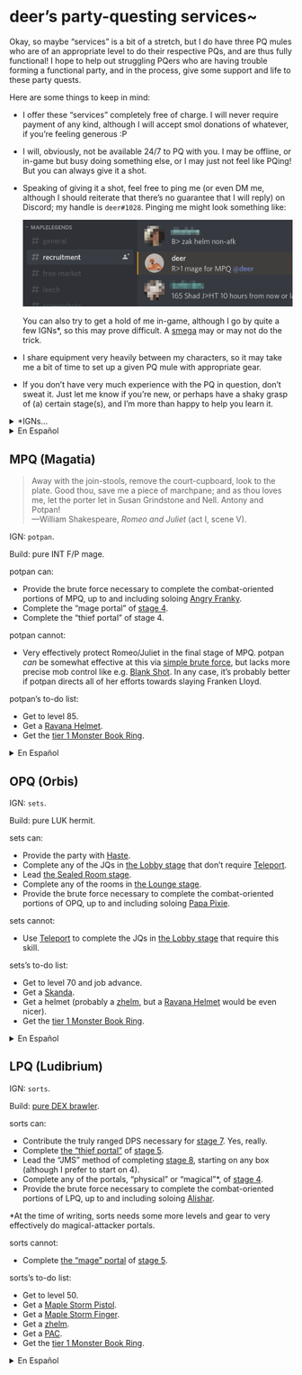 # deer&rsquo;s party-questing services~

Okay, so maybe &ldquo;services&rdquo; is a bit of a stretch, but I do have
three PQ mules who are of an appropriate level to do their respective PQs, and
are thus fully functional! I hope to help out struggling PQers who are having
trouble forming a functional party, and in the process, give some support and
life to these party quests.

Here are some things to keep in mind:

- I offer these &ldquo;services&rdquo; completely free of charge. I will never
  require payment of any kind, although I will accept smol donations of
  whatever, if you&rsquo;re feeling generous :P
- I will, obviously, not be available 24/7 to PQ with you. I may be offline, or
  in-game but busy doing something else, or I may just not feel like PQing! But
  you can always give it a shot.
- Speaking of giving it a shot, feel free to ping me (or even DM me, although I
  should reiterate that there&rsquo;s no guarantee that I will reply) on
  Discord; my handle is `deer#1028`. Pinging me might look something like:

  ![R>1 mage for MPQ @deer](ping-me.png "R>1 mage for MPQ @deer")

  You can also try to get a hold of me in-game, although I go by quite a few
  IGNs\*, so this may prove difficult. A
  [smega](https://maplelegends.com/lib/cash?id=5072000) may or may not do the
  trick.
- I share equipment very heavily between my characters, so it may take me a bit
  of time to set up a given PQ mule with appropriate gear.
- If you don&rsquo;t have very much experience with the PQ in question,
  don&rsquo;t sweat it. Just let me know if you&rsquo;re new, or perhaps have a
  shaky grasp of (a) certain stage(s), and I&rsquo;m more than happy to help
  you learn it.

<details>
<summary>&ast;IGNs&hellip;</summary>

- `potpan`
- `sets`
- `sorts`
- `cervid`
- `capreolina`
- `cervine`
- `hydropotina`
- `rusa`
- `hashishi`
- `alces`
- `dama`

</details>

<details>
<summary>En Espa&ntilde;ol</summary>

OK, tal vez &ldquo;servicios&rdquo; est&#xe1; diciendo demasiado, pero tengo
tres mulas PQ quien tienen niveles suficientes para hacer sus PQs respectivos,
&iexcl;as&#xed; son funcionales! Ojala que puedo ayudar los PQers quien tienen
dificultades formar un grupo funcional, y al hacerlo, proveer alg&#xfa;n apoyo
y vida a estas PQs.

Aqu&#xed; hay algunas cosas que debes tener en cuenta:

- Ofrezco estas &ldquo;servicios&rdquo; completamente gratis. Nunca
  exigir&#xe9; pago de cualquier tipo, aunque aceptar&#xed;a donaci&#xf3;nes
  peque&ntilde;os de cualquier cosas, si te sientes generoso :P
- Obviamente, no estoy disponible 24/7 para hacer PQs contigo. Posiblemente
  estoy offline, o en el juego pero ocupada haciendo algunas otras cosas,
  &iexcl;o tan s&#xf3;lo no tengo ganas de hacer PQs! Pero siempre puedes darle
  una oportunidad.
- Hablando de dandole una oportunidad, no dude en enviarme ping (o tal vez
  enviarme mensaje directo, aunque debo subrayar que no puedo garantizar una
  respuesta) v&#xed;a Discord; mi nombre de usuario es `deer#1028`. Enviandome
  ping podr&#xed;a ser parecido a:

  ![R>1 mage for MPQ @deer](ping-me.png "R>1 mage for MPQ @deer")

  Tambien puedes intentar contactarme en el juego, pero tengo muchos nombres de
  usuario\*, as&#xed; eso podr&#xed;a estar dificil. Una
  [smega](https://maplelegends.com/lib/cash?id=5072000) puede o no puede
  funcionar.
- Comparto ropas mucho entre mis personajes, as&#xed; podr&#xed;a llevarme
  tiempo equipar cada mula.
- Si no tienes mucha experiencia con el PQ en cuesti&#xf3;n, no te preocupes.
  Simplemente dime si estas nuevo, o posiblemente tienes una comprensi&#xf3;n
  deficiente de una fase, y estoy tan contenta ayudarte aprenderla.
- Hablando de comprensi&#xf3;n deficiente, cierto es que tengo una
  comprensi&#xf3;n deficiente de Espa&ntilde;ol&hellip; &iexcl;pero hago mi
  mejor esfuerzo!

<details>
<summary>&ast;Nombres de usuario/IGNs&hellip;</summary>

- `potpan`
- `sets`
- `sorts`
- `cervid`
- `capreolina`
- `cervine`
- `hydropotina`
- `rusa`
- `hashishi`
- `alces`
- `dama`

</details>

</details>

## MPQ (Magatia)

<blockquote cite="https://www.gutenberg.org/files/1513/1513-h/1513-h.htm#sceneI_30.5">
Away with the join-stools, remove the court-cupboard, look to the plate. Good
thou, save me a piece of marchpane; and as thou loves me, let the porter let in
Susan Grindstone and Nell. Antony and Potpan!
<br />
<footer>
&mdash;William Shakespeare, <cite>Romeo and Juliet</cite> (act I, scene V).
</footer>
</blockquote>

IGN: `potpan`.

Build: pure INT F/P mage.

potpan can:

- Provide the brute force necessary to complete the combat-oriented portions of
  MPQ, up to and including soloing [Angry
  Franky](https://maplelegends.com/lib/monster?id=9300140).
- Complete the &ldquo;mage portal&rdquo; of [stage
  4](https://maplelegends.com/lib/map?id=926100200).
- Complete the &ldquo;thief portal&rdquo; of stage 4.

potpan cannot:

- Very effectively protect Romeo/Juliet in the final stage of MPQ. potpan _can_
  be somewhat effective at this via [simple brute
  force](https://maplelegends.com/lib/skill?id=2101004), but lacks more precise
  mob control like e.g. [Blank
  Shot](https://maplelegends.com/lib/skill?id=5201004). In any case, it&rsquo;s
  probably better if potpan directs all of her efforts towards slaying Franken
  Lloyd.

potpan&rsquo;s to-do list:

- Get to level 85.
- Get a [Ravana Helmet](https://maplelegends.com/lib/equip?id=01003068).
- Get the [tier 1 Monster Book
  Ring](https://maplelegends.com/lib/equip?id=01119003).

<details>
<summary>En Espa&ntilde;ol</summary>

IGN/nombre de usuario: `potpan`.

Build: bruja F/P de pura INT.

potpan puede:

- Proveer la fuerza bruta necesaria para acabar las fases combativas de MPQ,
  incluido matando [Angry
  Franky](https://maplelegends.com/lib/monster?id=9300140) sin ayuda.
- Completar la &ldquo;puerta de mago&rdquo; en [fase
  4](https://maplelegends.com/lib/map?id=926100200).
- Completar la &ldquo;puerta de ladr&#xf3;n&rdquo; en fase 4.

potpan no puede:

- Proteger tan efectivamente Romeo/Juliet en la &#xfa;ltima fase de MPQ. potpan
  _puede_ protegerlo con [fuerza
  bruta](https://maplelegends.com/lib/skill?id=2101004), pero no tiene
  capacidades mas precisas como p. ej. [Blank
  Shot](https://maplelegends.com/lib/skill?id=5201004). En cualquier caso, es
  probablamente mejor si potpan se concentra en matando Franken Lloyd.

La lista de quehaceres de potpan:

- Llegar a nivel 85.
- Obtener un [casco de Ravana](https://maplelegends.com/lib/equip?id=01003068).
- Obtener el [nivel 1 anillo de Monster
  Book](https://maplelegends.com/lib/equip?id=01119003).

</details>

## OPQ (Orbis)

IGN: `sets`.

Build: pure LUK hermit.

sets can:

- Provide the party with
  [Haste](https://maplelegends.com/lib/skill?id=4101004).
- Complete any of the JQs in [the Lobby
  stage](https://maplelegends.com/lib/map?id=920010400) that don&rsquo;t
  require [Teleport](https://maplelegends.com/lib/skill?id=2101002).
- Lead [the Sealed Room stage](https://maplelegends.com/lib/map?id=920010500).
- Complete any of the rooms in [the Lounge
  stage](https://maplelegends.com/lib/map?id=920010600).
- Provide the brute force necessary to complete the combat-oriented portions of
  OPQ, up to and including soloing [Papa
  Pixie](https://maplelegends.com/lib/monster?id=9300039).

sets cannot:

- Use [Teleport](https://maplelegends.com/lib/skill?id=2101002) to complete the
  JQs in [the Lobby stage](https://maplelegends.com/lib/map?id=920010400) that
  require this skill.

sets&rsquo;s to-do list:

- Get to level 70 and job advance.
- Get a [Skanda](https://maplelegends.com/lib/equip?id=01472055).
- Get a helmet (probably a
  [zhelm](https://maplelegends.com/lib/equip?id=01002357), but a [Ravana
  Helmet](https://maplelegends.com/lib/equip?id=01003068) would be even nicer).
- Get the [tier 1 Monster Book
  Ring](https://maplelegends.com/lib/equip?id=01119003).

<details>
<summary>En Espa&ntilde;ol</summary>

IGN/nombre de usuario: `sets`.

Build: asesina de pura LUK.

sets puede:

- Proveer [Haste](https://maplelegends.com/lib/skill?id=4101004) al grupo.
- Completar cualquiera de los JQs en [la fase
  &ldquo;Lobby&rdquo;](https://maplelegends.com/lib/map?id=920010400) que no
  exigen [Teleport](https://maplelegends.com/lib/skill?id=2101002).
- Dirigir [la fase &ldquo;Sealed
  Room&rdquo;](https://maplelegends.com/lib/map?id=920010500).
- Completar cualquiera de los cuartos en [la fase
  &ldquo;Lounge&rdquo;](https://maplelegends.com/lib/map?id=920010600).
- Proveer la fuerza bruta necesaria para acabar las fases combativas de OPQ,
  incluido matando [Papa
  Pixie](https://maplelegends.com/lib/monster?id=9300039) sin ayuda.

sets no puede:

- Usar [Teleport](https://maplelegends.com/lib/skill?id=2101002) para completar
  los JQs en [la fase
  &ldquo;Lobby&rdquo;](https://maplelegends.com/lib/map?id=920010400) que
  exigen este capacidad.

La lista de quehaceres de sets:

- Llegar a nivel 70 y avanzar a hermit.
- Obtener una [Skanda](https://maplelegends.com/lib/equip?id=01472055).
- Obtener un casco (probablemente [de
  Zakum](https://maplelegends.com/lib/equip?id=01002357), pero [de
  Ravana](https://maplelegends.com/lib/equip?id=01003068) ser&#xed;a aun
  mejor).
- Obtener el [nivel 1 anillo de Monster
  Book](https://maplelegends.com/lib/equip?id=01119003).

</details>

## LPQ (Ludibrium)

IGN: `sorts`.

Build: [pure DEX
brawler](https://oddjobs.codeberg.page/odd-jobs.html#dex-brawler).

sorts can:

- Contribute the truly ranged DPS necessary for [stage
  7](https://maplelegends.com/lib/map?id=922010700). Yes, really.
- Complete [the &ldquo;thief
  portal&rdquo;](https://maplelegends.com/lib/map?id=922010506) of [stage
  5](https://maplelegends.com/lib/map?id=922010500).
- Lead the &ldquo;JMS&rdquo; method of completing [stage
  8](https://maplelegends.com/lib/map?id=922010800), starting on any box
  (although I prefer to start on 4).
- Complete any of the portals, &ldquo;physical&rdquo; or
  &ldquo;magical&rdquo;\*, of [stage
  4](https://maplelegends.com/lib/map?id=922010400).
- Provide the brute force necessary to complete the combat-oriented portions of
  LPQ, up to and including soloing
  [Alishar](https://maplelegends.com/lib/monster?id=9300012).

\*At the time of writing, sorts needs some more levels and gear to very
effectively do magical-attacker portals.

sorts cannot:

- Complete [the &ldquo;mage&rdquo;
  portal](https://maplelegends.com/lib/map?id=922010501) of [stage
  5](https://maplelegends.com/lib/map?id=922010500).

sorts&rsquo;s to-do list:

- Get to level 50.
- Get a [Maple Storm Pistol](https://maplelegends.com/lib/equip?id=01492021).
- Get a [Maple Storm Finger](https://maplelegends.com/lib/equip?id=01482021).
- Get a [zhelm](https://maplelegends.com/lib/equip?id=01002357).
- Get a [PAC](https://maplelegends.com/lib/equip?id=01102041).
- Get the [tier 1 Monster Book
  Ring](https://maplelegends.com/lib/equip?id=01119003).

<details>
<summary>En Espa&ntilde;ol</summary>

IGN/nombre de usuario: `sorts`.

Build: [brawler de pura
DEX](https://oddjobs.codeberg.page/odd-jobs.html#dex-brawler).

sorts can:

- Proveer el DPS aut&#xe9;nticamente a distancia necesario para [fase
  7](https://maplelegends.com/lib/map?id=922010700). S&#xed;, en serio.
- Completar [la &ldquo;puerta de
  ladr&#xf3;n&rdquo;](https://maplelegends.com/lib/map?id=922010506) de [fase
  5](https://maplelegends.com/lib/map?id=922010500).
- Dirigir el m&#xe9;todo &ldquo;JMS&rdquo; para completar [fase
  8](https://maplelegends.com/lib/map?id=922010800), empezando en cualquier
  caja (aunque, prefiero empezar en 4).
- Completar cualquiera de los portales, &ldquo;f&#xed;sico&rdquo; o
  &ldquo;m&#xe1;gico&rdquo;\*, de [fase
  4](https://maplelegends.com/lib/map?id=922010400).
- Proveer la fuerza bruta necesaria para acabar las fases combativas de OPQ,
  incluido matando [Alishar](https://maplelegends.com/lib/monster?id=9300012)
  sin ayuda.

\*En el momento de escribir, sorts necesita un poco mas de niveles y ropas para
completar portales &ldquo;m&#xe1;gicos&rdquo; tan efectivamente.

sorts no puede:

- Completar [la puerta &ldquo;de
  mago&rdquo;](https://maplelegends.com/lib/map?id=922010501) de [fase
  5](https://maplelegends.com/lib/map?id=922010500).

La lista de quehaceres de sorts:

- Llegar a nivel 50.
- Obtener una [Maple Storm
  Pistol](https://maplelegends.com/lib/equip?id=01492021).
- Obtener un [Maple Storm
  Finger](https://maplelegends.com/lib/equip?id=01482021).
- Obtener un [casco de Zakum](https://maplelegends.com/lib/equip?id=01002357).
- Obtener una [PAC](https://maplelegends.com/lib/equip?id=01102041).
- Obtener el [nivel 1 anillo de Monster
  Book](https://maplelegends.com/lib/equip?id=01119003).

</details>
